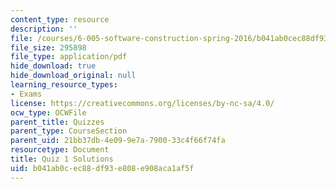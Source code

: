 ```yaml
---
content_type: resource
description: ''
file: /courses/6-005-software-construction-spring-2016/b041ab0cec88df93e808e908aca1af5f_MIT6_005S16_Quiz1_soln.pdf
file_size: 295898
file_type: application/pdf
hide_download: true
hide_download_original: null
learning_resource_types:
- Exams
license: https://creativecommons.org/licenses/by-nc-sa/4.0/
ocw_type: OCWFile
parent_title: Quizzes
parent_type: CourseSection
parent_uid: 21bb37db-4e09-9e7a-7900-33c4f66f74fa
resourcetype: Document
title: Quiz 1 Solutions
uid: b041ab0c-ec88-df93-e808-e908aca1af5f
---
```

